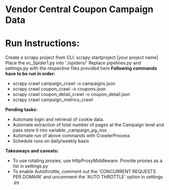 # Vendor Central Coupon Campaign Data
<h1>Run Instructions:  </h1>
Create a scrapy project from CLI: scrapy startproject [your project name]  
Place the vc_Spider1.py into './spiders/'  
Replace pipelines.py and settings.py with the respective files provided here  
<b>Following commands have to be run in order:</b>
<ul>
<li>scrapy crawl campaign_crawl -o campaigns.json </li> 
<li>scrapy crawl coupon_crawl -o coupons.json </li> 
<li>scrapy crawl coupon_detail_crawl -o coupon_detail.json  </li>
<li>scrapy crawl campaign_metrics_crawl </li> 
</ul>
<b>Pending tasks:</b>  
<ul>
<li>Automate login and retrieval of cookie data.</li>
<li>Automate extraction of total number of pages at the Campaign level and pass store it into variable _campaign_pg_nos  </li>
<li>Automate run of above commands with CrawlerProcess  </li>
<li>Schedule runs on daily/weekly basis</li>  
</ul>
<b>Takeaways and caveats:</b>  
<ul>
<li>To use rotating proxies, use HttpProxyMiddleware. Provide proxies as a list in settings.py  </li>
<li>To enable Autothrottle, comment out the 'CONCURRENT REQUESTS PER DOMAIN' and uncomment the 'AUTO THROTTLE' option in settings .py  </li>
<ul>
